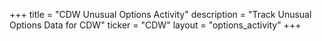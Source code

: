 +++
title = "CDW Unusual Options Activity"
description = "Track Unusual Options Data for CDW"
ticker = "CDW"
layout = "options_activity"
+++

